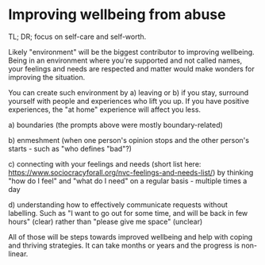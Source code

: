 # Improving wellbeing from abuse

TL; DR; focus on self-care and self-worth.

Likely "environment" will be the biggest contributor to improving wellbeing. Being in an environment where you're supported and not called names, your feelings and needs are respected and matter would make wonders for improving the situation.

You can create such environment by a) leaving or b) if you stay, surround yourself with people and experiences who lift you up. If you have positive experiences, the "at home" experience will affect you less.

a) boundaries (the prompts above were mostly boundary-related)

b) enmeshment (when one person's opinion stops and the other person's starts - such as "who defines "bad"?)

c) connecting with your feelings and needs (short list here: https://www.sociocracyforall.org/nvc-feelings-and-needs-list/) by thinking "how do I feel" and "what do I need" on a regular basis - multiple times a day

d) understanding how to effectively communicate requests without labelling. Such as "I want to go out for some time, and will be back in few hours" (clear) rather than "please give me space" (unclear)



All of those will be steps towards improved wellbeing and help with coping and thriving strategies. It can take months or years and the progress is non-linear.
